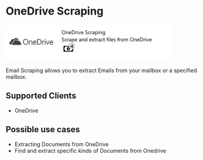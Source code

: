 # OneDrive Scraping

![](<../../.gitbook/assets/47 (1) (1) (1).png>)

Email Scraping allows you to extract Emails from your mailbox or a specified mailbox.

## Supported Clients

* OneDrive

## Possible use cases

* Extracting Documents from OneDrive
* Find and extract specific kinds of Documents from Onedrive
